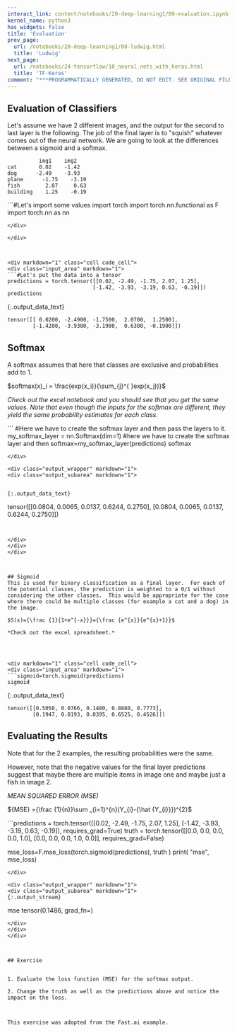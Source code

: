 ```yaml
---
interact_link: content/notebooks/20-deep-learning1/09-evaluation.ipynb
kernel_name: python3
has_widgets: false
title: 'Evaluation'
prev_page:
  url: /notebooks/20-deep-learning1/08-ludwig.html
  title: 'Ludwig'
next_page:
  url: /notebooks/24-tensorflow/10_neural_nets_with_keras.html
  title: 'TF-Keras'
comment: "***PROGRAMMATICALLY GENERATED, DO NOT EDIT. SEE ORIGINAL FILES IN /content***"
---
```



## Evaluation of Classifiers
Let's assume we have 2 different images, and the output for the second to last layer is the following.  The job of the final layer is to "squish" whatever comes out of the neural network. We are going to look at the differences between a sigmoid and a softmax.


```
          img1    img2
cat	      0.02    -1.42
dog	     -2.49    -3.93
plane	   -1.75    -3.19
fish	    2.07     0.63
building	1.25    -0.19
```



<div markdown="1" class="cell code_cell">
<div class="input_area" markdown="1">
```#Let's import some values
import torch
import torch.nn.functional as F
import torch.nn as nn

```
</div>

</div>



<div markdown="1" class="cell code_cell">
<div class="input_area" markdown="1">
```#Let's put the data into a tensor
predictions = torch.tensor([[0.02, -2.49, -1.75, 2.07, 1.25],
                           [-1.42, -3.93, -3.19, 0.63, -0.19]])
predictions

```
</div>

<div class="output_wrapper" markdown="1">
<div class="output_subarea" markdown="1">


{:.output_data_text}
```
tensor([[ 0.0200, -2.4900, -1.7500,  2.0700,  1.2500],
        [-1.4200, -3.9300, -3.1900,  0.6300, -0.1900]])
```


</div>
</div>
</div>



## Softmax
A softmax assumes that here that classes are exclusive and probabilities add to 1. 

$softmax(x)_i = \frac{exp(x_i)}{\sum_{j}^{ }exp(x_j))}$

*Check out the excel notebook and you should see that you get the same values. Note that even though the inputs for the softmax are different, they yield the same probability estimates for each class.*



<div markdown="1" class="cell code_cell">
<div class="input_area" markdown="1">
```
#Here we have to create the softmax layer and then pass the layers to it. 
my_softmax_layer = nn.Softmax(dim=1) #here we have to create the softmax layer and then 
softmax=my_softmax_layer(predictions)
softmax


```
</div>

<div class="output_wrapper" markdown="1">
<div class="output_subarea" markdown="1">


{:.output_data_text}
```
tensor([[0.0804, 0.0065, 0.0137, 0.6244, 0.2750],
        [0.0804, 0.0065, 0.0137, 0.6244, 0.2750]])
```


</div>
</div>
</div>



## Sigmoid
This is used for binary classification as a final layer.  For each of the potential classes, the prediction is weighted to a 0/1 without considering the other classes.  This would be appropriate for the case where there could be multiple classes (for example a cat and a dog) in the image.

$S(x)={\frac {1}{1+e^{-x}}}={\frac {e^{x}}{e^{x}+1}}$

*Check out the excel spreadsheet.*




<div markdown="1" class="cell code_cell">
<div class="input_area" markdown="1">
```sigmoid=torch.sigmoid(predictions)
sigmoid

```
</div>

<div class="output_wrapper" markdown="1">
<div class="output_subarea" markdown="1">


{:.output_data_text}
```
tensor([[0.5050, 0.0766, 0.1480, 0.8880, 0.7773],
        [0.1947, 0.0193, 0.0395, 0.6525, 0.4526]])
```


</div>
</div>
</div>



## Evaluating the Results
Note that for the 2 examples, the resulting probabilities were the same.  

However, note that the negative values for the final layer predictions suggest that maybe there are multiple items in image one and maybe just a fish in image 2.

*MEAN SQUARED ERROR (MSE)*

${MSE} ={\frac {1}{n}}\sum _{i=1}^{n}(Y_{i}-{\hat {Y_{i}}})^{2}$



<div markdown="1" class="cell code_cell">
<div class="input_area" markdown="1">
```predictions = torch.tensor([[0.02, -2.49, -1.75, 2.07, 1.25],
                           [-1.42, -3.93, -3.19, 0.63, -0.19]], requires_grad=True)
truth = torch.tensor([[0.0, 0.0, 0.0, 0.0, 1.0],
                      [0.0, 0.0, 0.0, 1.0, 0.0]], requires_grad=False)

mse_loss=F.mse_loss(torch.sigmoid(predictions), truth )
print( "mse", mse_loss)


```
</div>

<div class="output_wrapper" markdown="1">
<div class="output_subarea" markdown="1">
{:.output_stream}
```
mse tensor(0.1486, grad_fn=<MseLossBackward>)
```
</div>
</div>
</div>



## Exercise

  
1. Evaluate the loss function (MSE) for the softmax output.

2. Change the truth as well as the predictions above and notice the impact on the loss.



This exercise was adopted from the Fast.ai example. 


